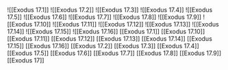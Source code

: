 ![[Exodus 17.1]]
![[Exodus 17.2]]
![[Exodus 17.3]]
![[Exodus 17.4]]
![[Exodus 17.5]]
![[Exodus 17.6]]
![[Exodus 17.7]]
![[Exodus 17.8]]
![[Exodus 17.9]]
![[Exodus 17.10]]
![[Exodus 17.11]]
![[Exodus 17.12]]
![[Exodus 17.13]]
![[Exodus 17.14]]
![[Exodus 17.15]]
![[Exodus 17.16]]
[[Exodus 17.1]]
[[Exodus 17.10]]
[[Exodus 17.11]]
[[Exodus 17.12]]
[[Exodus 17.13]]
[[Exodus 17.14]]
[[Exodus 17.15]]
[[Exodus 17.16]]
[[Exodus 17.2]]
[[Exodus 17.3]]
[[Exodus 17.4]]
[[Exodus 17.5]]
[[Exodus 17.6]]
[[Exodus 17.7]]
[[Exodus 17.8]]
[[Exodus 17.9]]
[[Exodus 17]]
